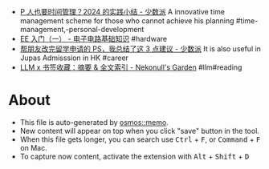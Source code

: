 - [P 人也要时间管理？2024 的实践小结 - 少数派](https://sspai.com/post/95280) A innovative time management scheme for those who cannot achieve his planning #time-management,-personal-development
- [EE 入门（一） - 电子电路基础知识](https://thiscute.world/posts/electrical-engineering-circuits-basics-1/) #hardware
- [帮朋友改完留学申请的 PS，我总结了这 3 点建议 - 少数派](https://sspai.com/post/93710) It is also useful in Jupas Admisssion in HK #career
- [LLM x 书签收藏：摘要 & 全文索引 - Nekonull's Garden](https://nekonull.me/posts/llm_x_bookmark/) #llm#reading

# About

- This file is auto-generated by [osmos::memo](https://github.com/osmoscraft/osmosmemo).
- New content will appear on top when you click "save" button in the tool.
- When this file gets longer, you can search use <kbd>Ctrl</kbd> + <kbd>F</kbd>, or <kbd>Command</kbd> + <kbd>F</kbd> on Mac.
- To capture now content, activate the extension with <kbd>Alt</kbd> + <kbd>Shift</kbd> + <kbd>D</kbd>
